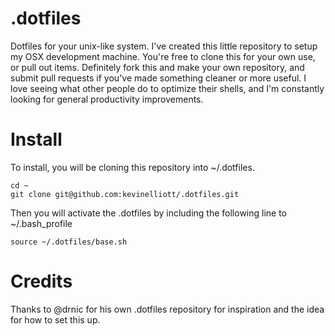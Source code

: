 # .dotfiles

Dotfiles for your unix-like system. I've created this little repository to setup my OSX development machine. You're free to clone this
for your own use, or pull out items. Definitely fork this and make your own repository, and submit pull requests if you've made
something cleaner or more useful. I love seeing what other people do to optimize their shells, and I'm constantly looking for
general productivity improvements.

# Install

To install, you will be cloning this repository into ~/.dotfiles.

	cd ~
	git clone git@github.com:kevinelliott/.dotfiles.git

Then you will activate the .dotfiles by including the following line to ~/.bash_profile

	source ~/.dotfiles/base.sh

# Credits

Thanks to @drnic for his own .dotfiles repository for inspiration and the idea for how to set this up.
